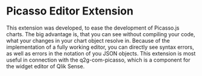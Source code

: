 # Picasso Editor Extension
This extension was developed, to ease the development of Picasso.js charts. The big advantage is, that you can see without compiling your code, what your changes in your chart object resolve in. Because of the implementation of a fully working editor, you can directly see syntax errors, as well as errors in the notation of you JSON objects. 
This extension is most useful in connection with the q2g-com-picasso, which is a component for the widget editor of Qlik Sense.
